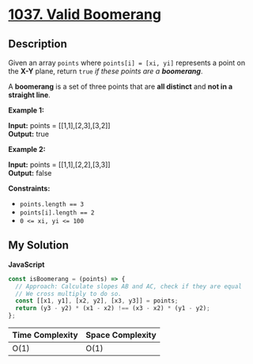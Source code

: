 # [1037. Valid Boomerang](https://leetcode.com/problems/valid-boomerang)

## Description

Given an array `points` where `points[i] = [xi, yi]` represents a point on the **X-Y** plane, return `true` _if these points are a **boomerang**_.

A **boomerang** is a set of three points that are **all distinct** and **not in a straight line**.

**Example 1:**

**Input:** points = [[1,1],[2,3],[3,2]]  
**Output:** true

**Example 2:**

**Input:** points = [[1,1],[2,2],[3,3]]  
**Output:** false

**Constraints:**

- `points.length == 3`
- `points[i].length == 2`
- `0 <= xi, yi <= 100`

## My Solution

**JavaScript**

```js
const isBoomerang = (points) => {
  // Approach: Calculate slopes AB and AC, check if they are equal
  // We cross multiply to do so.
  const [[x1, y1], [x2, y2], [x3, y3]] = points;
  return (y3 - y2) * (x1 - x2) !== (x3 - x2) * (y1 - y2);
};
```

| Time Complexity | Space Complexity |
| --------------- | ---------------- |
| O(1)            | O(1)             |
